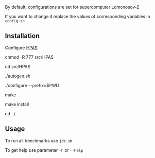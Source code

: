 By default, configurations are set for supercomputer Lomonosov-2

If you want to change it replace the values of corresponding variables in `config.sh`


Installation
------------
Configure [HPAS](https://github.com/peaclab/HPAS)

chmod -R 777 src/HPAS

cd src/HPAS

./autogen.sh

./configure --prefix=$PWD

make

make install

cd ../..


Usage
------------
To run all benchmarks  use `jdc.sh`

To get help use parameter `-h` or `--help`